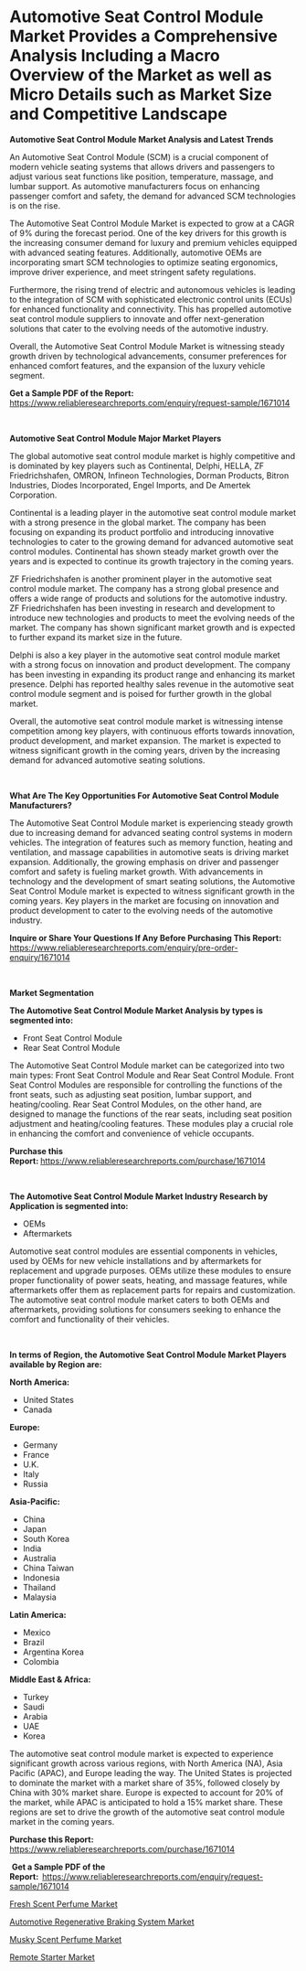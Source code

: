 <p><h1>Automotive Seat Control Module Market Provides a Comprehensive Analysis Including a Macro Overview of the Market as well as Micro Details such as Market Size and Competitive Landscape</h1></p><p><strong>Automotive Seat Control Module Market Analysis and Latest Trends</strong></p>
<p><p>An Automotive Seat Control Module (SCM) is a crucial component of modern vehicle seating systems that allows drivers and passengers to adjust various seat functions like position, temperature, massage, and lumbar support. As automotive manufacturers focus on enhancing passenger comfort and safety, the demand for advanced SCM technologies is on the rise.</p><p>The Automotive Seat Control Module Market is expected to grow at a CAGR of 9% during the forecast period. One of the key drivers for this growth is the increasing consumer demand for luxury and premium vehicles equipped with advanced seating features. Additionally, automotive OEMs are incorporating smart SCM technologies to optimize seating ergonomics, improve driver experience, and meet stringent safety regulations.</p><p>Furthermore, the rising trend of electric and autonomous vehicles is leading to the integration of SCM with sophisticated electronic control units (ECUs) for enhanced functionality and connectivity. This has propelled automotive seat control module suppliers to innovate and offer next-generation solutions that cater to the evolving needs of the automotive industry.</p><p>Overall, the Automotive Seat Control Module Market is witnessing steady growth driven by technological advancements, consumer preferences for enhanced comfort features, and the expansion of the luxury vehicle segment.</p></p>
<p><strong>Get a Sample PDF of the Report:&nbsp;</strong> <a href="https://www.reliableresearchreports.com/enquiry/request-sample/1671014">https://www.reliableresearchreports.com/enquiry/request-sample/1671014</a></p>
<p>&nbsp;</p>
<p><strong>Automotive Seat Control Module Major Market Players</strong></p>
<p><p>The global automotive seat control module market is highly competitive and is dominated by key players such as Continental, Delphi, HELLA, ZF Friedrichshafen, OMRON, Infineon Technologies, Dorman Products, Bitron Industries, Diodes Incorporated, Engel Imports, and De Amertek Corporation.</p><p>Continental is a leading player in the automotive seat control module market with a strong presence in the global market. The company has been focusing on expanding its product portfolio and introducing innovative technologies to cater to the growing demand for advanced automotive seat control modules. Continental has shown steady market growth over the years and is expected to continue its growth trajectory in the coming years.</p><p>ZF Friedrichshafen is another prominent player in the automotive seat control module market. The company has a strong global presence and offers a wide range of products and solutions for the automotive industry. ZF Friedrichshafen has been investing in research and development to introduce new technologies and products to meet the evolving needs of the market. The company has shown significant market growth and is expected to further expand its market size in the future.</p><p>Delphi is also a key player in the automotive seat control module market with a strong focus on innovation and product development. The company has been investing in expanding its product range and enhancing its market presence. Delphi has reported healthy sales revenue in the automotive seat control module segment and is poised for further growth in the global market.</p><p>Overall, the automotive seat control module market is witnessing intense competition among key players, with continuous efforts towards innovation, product development, and market expansion. The market is expected to witness significant growth in the coming years, driven by the increasing demand for advanced automotive seating solutions.</p></p>
<p>&nbsp;</p>
<p><strong>What Are The Key Opportunities For Automotive Seat Control Module Manufacturers?</strong></p>
<p><p>The Automotive Seat Control Module market is experiencing steady growth due to increasing demand for advanced seating control systems in modern vehicles. The integration of features such as memory function, heating and ventilation, and massage capabilities in automotive seats is driving market expansion. Additionally, the growing emphasis on driver and passenger comfort and safety is fueling market growth. With advancements in technology and the development of smart seating solutions, the Automotive Seat Control Module market is expected to witness significant growth in the coming years. Key players in the market are focusing on innovation and product development to cater to the evolving needs of the automotive industry.</p></p>
<p><strong>Inquire or Share Your Questions If Any Before Purchasing This Report:</strong> <a href="https://www.reliableresearchreports.com/enquiry/pre-order-enquiry/1671014">https://www.reliableresearchreports.com/enquiry/pre-order-enquiry/1671014</a></p>
<p>&nbsp;</p>
<p><strong>Market Segmentation</strong></p>
<p><strong>The Automotive Seat Control Module Market Analysis by types is segmented into:</strong></p>
<p><ul><li>Front Seat Control Module</li><li>Rear Seat Control Module</li></ul></p>
<p><p>The Automotive Seat Control Module market can be categorized into two main types: Front Seat Control Module and Rear Seat Control Module. Front Seat Control Modules are responsible for controlling the functions of the front seats, such as adjusting seat position, lumbar support, and heating/cooling. Rear Seat Control Modules, on the other hand, are designed to manage the functions of the rear seats, including seat position adjustment and heating/cooling features. These modules play a crucial role in enhancing the comfort and convenience of vehicle occupants.</p></p>
<p><strong>Purchase this Report:&nbsp;</strong><a href="https://www.reliableresearchreports.com/purchase/1671014">https://www.reliableresearchreports.com/purchase/1671014</a></p>
<p>&nbsp;</p>
<p><strong>The Automotive Seat Control Module Market Industry Research by Application is segmented into:</strong></p>
<p><ul><li>OEMs</li><li>Aftermarkets</li></ul></p>
<p><p>Automotive seat control modules are essential components in vehicles, used by OEMs for new vehicle installations and by aftermarkets for replacement and upgrade purposes. OEMs utilize these modules to ensure proper functionality of power seats, heating, and massage features, while aftermarkets offer them as replacement parts for repairs and customization. The automotive seat control module market caters to both OEMs and aftermarkets, providing solutions for consumers seeking to enhance the comfort and functionality of their vehicles.</p></p>
<p>&nbsp;</p>
<p><strong>In terms of Region, the Automotive Seat Control Module Market Players available by Region are:</strong></p>
<p>
    <p> <strong> North America: </strong>
        <ul>
            <li>United States</li>
            <li>Canada</li>
        </ul>
        </p> 
    <p> <strong> Europe: </strong>
        <ul>
            <li>Germany</li>
            <li>France</li>
            <li>U.K.</li>
            <li>Italy</li>
            <li>Russia</li>
        </ul>
        </p> 
    <p> <strong> Asia-Pacific: </strong>
        <ul>
            <li>China</li>
            <li>Japan</li>
            <li>South Korea</li>
            <li>India</li>
            <li>Australia</li>
            <li>China Taiwan</li>
            <li>Indonesia</li>
            <li>Thailand</li>
            <li>Malaysia</li>
        </ul>
        </p> 
    <p> <strong> Latin America: </strong>
        <ul>
            <li>Mexico</li>
            <li>Brazil</li>
            <li>Argentina Korea</li>
            <li>Colombia</li>
        </ul>
        </p> 
    <p> <strong> Middle East & Africa: </strong>
        <ul>
            <li>Turkey</li>
            <li>Saudi</li>
            <li>Arabia</li>
            <li>UAE</li>
            <li>Korea</li>
        </ul>
    </p>
    </p>
<p><p>The automotive seat control module market is expected to experience significant growth across various regions, with North America (NA), Asia Pacific (APAC), and Europe leading the way. The United States is projected to dominate the market with a market share of 35%, followed closely by China with 30% market share. Europe is expected to account for 20% of the market, while APAC is anticipated to hold a 15% market share. These regions are set to drive the growth of the automotive seat control module market in the coming years.</p></p>
<p><strong>Purchase this Report: </strong><a href="https://www.reliableresearchreports.com/purchase/1671014">https://www.reliableresearchreports.com/purchase/1671014</a></p>
<p>&nbsp;<strong>Get a Sample PDF of the Report:&nbsp;&nbsp;</strong><a href="https://www.reliableresearchreports.com/enquiry/request-sample/1671014">https://www.reliableresearchreports.com/enquiry/request-sample/1671014</a></p>
<p><strong></strong></p>
<p><p><a href="https://issuu.com/reportprime-2/docs/fresh-scent-perfume-market-size-2030.pptx">Fresh Scent Perfume Market</a></p><p><a href="https://github.com/lubmix/Market-Research-Report-List-1/blob/main/automotive-regenerative-braking-system-market.md">Automotive Regenerative Braking System Market</a></p><p><a href="https://issuu.com/reportprime-2/docs/musky-scent-perfume-market-size-2030.pptx">Musky Scent Perfume Market</a></p><p><a href="https://github.com/joannagoyvaerts/Market-Research-Report-List-1/blob/main/remote-starter-market.md">Remote Starter Market</a></p></p>